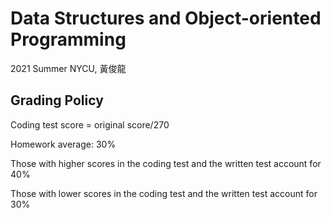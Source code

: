 # Data Structures and Object-oriented Programming
2021 Summer NYCU, 黃俊龍

## Grading Policy
Coding test score = original score/270 

Homework average: 30% 

Those with higher scores in the coding test and the written test account for 40% 

Those with lower scores in the coding test and the written test account for 30% 
